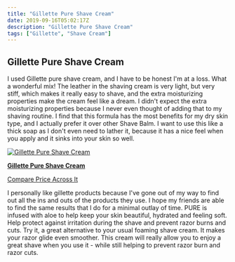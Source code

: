 ```yaml
---
title: "Gillette Pure Shave Cream"
date: 2019-09-16T05:02:17Z
description: "Gillette Pure Shave Cream"
tags: ["Gillette", "Shave Cream"]
---
```



## Gillette Pure Shave Cream

I used Gillette pure shave cream, and I have to be honest I'm at a loss. What a wonderful mix! The leather in the shaving cream is very light, but very stiff, which makes it really easy to shave, and the extra moisturizing properties make the cream feel like a dream. I didn't expect the extra moisturizing properties because I never even thought of adding that to my shaving routine. I find that this formula has the most benefits for my dry skin type, and I actually prefer it over other Shave Balm. I want to use this like a thick soap as I don't even need to lather it, because it has a nice feel when you apply and it sinks into your skin so well.

[![Gillette Pure Shave Cream](https://images-na.ssl-images-amazon.com/images/I/6153bIqHqYL._SX679_.jpg)](https://www.amazon.com/PURE-Gillette-Shaving-Cream-Ounce/dp/B07PVCFMSL)

[**Gillette Pure Shave Cream**](https://www.amazon.com/PURE-Gillette-Shaving-Cream-Ounce/dp/B07PVCFMSL)


[Compare Price Across It](http://comparepriceacross.com:1313/Beauty?sqr=gillete%20pure%20shave%20cream)

<!--more-->

<script async src="https://pagead2.googlesyndication.com/pagead/js/adsbygoogle.js"></script>
<!-- cpa -->
<ins class="adsbygoogle"
     style="display:block"
     data-ad-client="ca-pub-2843564932689995"
     data-ad-slot="3526097725"
     data-ad-format="auto"
     data-full-width-responsive="true"></ins>
<script>
     (adsbygoogle = window.adsbygoogle || []).push({});
</script>

I personally like gillette products because I've gone out of my way to find out all the ins and outs of the products they use. I hope my friends are able to find the same results that I do for a minimal outlay of time. PURE is infused with aloe  to help keep your skin beautiful, hydrated and feeling soft.
Help protect against irritation during the shave and prevent razor burns and cuts. Try it, a great alternative to your usual foaming shave cream. It makes your razor glide even smoother. This cream will really allow you to enjoy a great shave when you use it - while still helping to prevent razor burn and razor cuts.

